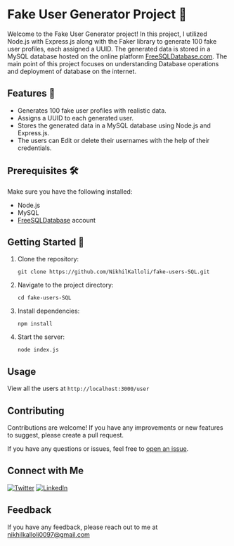 # Fake User Generator Project 👥

Welcome to the Fake User Generator project! In this project, I utilized Node.js with Express.js along with the Faker library to generate 100 fake user profiles, each assigned a UUID. The generated data is stored in a MySQL database hosted on the online platform [FreeSQLDatabase.com](https://freesqldatabase.com/). The main point of this project focuses on understanding Database operations and deployment of database on the internet.


## Features 🌟

- Generates 100 fake user profiles with realistic data.
- Assigns a UUID to each generated user.
- Stores the generated data in a MySQL database using Node.js and Express.js.
- The users can Edit or delete their usernames with the help of their credentials.

## Prerequisites 🛠️

Make sure you have the following installed:

- Node.js
- MySQL
- [FreeSQLDatabase](https://freesqldatabase.com/) account

## Getting Started 🚀

1. Clone the repository:

   ```
   git clone https://github.com/NikhilKalloli/fake-users-SQL.git
   ```
2. Navigate to the project directory:
    ```
    cd fake-users-SQL
    ```
3. Install dependencies:
    ```
    npm install
    ```
4. Start the server:
    ```
    node index.js
    ```

## Usage
View all the users at ```http://localhost:3000/user```

## Contributing

Contributions are welcome! If you have any improvements or new features to suggest, please create a pull request.

If you have any questions or issues, feel free to [open an issue](https://github.com/NikhilKalloli/fake-users-SQL/issues).

## Connect with Me

[![Twitter](https://img.shields.io/badge/Twitter-1DA1F2?style=for-the-badge&logo=twitter&logoColor=white)](https://twitter.com/NikhilKalloli)
[![LinkedIn](https://img.shields.io/badge/LinkedIn-0A66C2?style=for-the-badge&logo=linkedin&logoColor=white)](https://www.linkedin.com/in/nikhil-kalloli-a6ab2a25b/)

## Feedback

If you have any feedback, please reach out to me at nikhilkalloli0097@gmail.com
